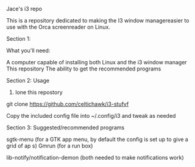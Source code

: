Jace's i3 repo

This is a repository dedicated to making the I3 window managereasier  to use with the Orca screenreader on Linux.

Section 1:

What you'll need:

A computer capable of installing both Linux and the i3 window manager
This repository
The ability to get the recommended programs

Section 2: Usage

1. lone this repostory

git clone https://github.com/celtichawk/i3-stufvf

Copy the included config file into ~/.config/i3 and tweak as needed

Section 3: Suggested/recommended programs


sgtk-menu (for a GTK app menu, by default the config is set up to give a grid of ap
s)
Gmrun (for  a run box)

lib-notify/notification-demon (both needed to make notifications work)